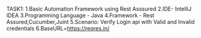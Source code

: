 TASK1:
1.Basic Automation Framework using Rest Asssured
2.IDE- IntelliJ IDEA
3.Programming Language - Java
4.Framework - Rest Assured,Cucumber,Juint
5.Scenario: Verify Login api with Valid and Invalid credentials
6.BaseURL=https://reqres.in/
